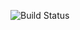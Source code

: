 ![Build Status](https://circleci.com/gh/gunpowderlabs/time-herd.svg?&style=shield&circle-token=230328813efd3c2d0dbcf0f0062c5e6154dfa5f8)
